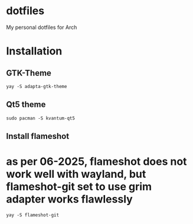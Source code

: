 # dotfiles
My personal dotfiles for Arch


# Installation
## GTK-Theme

```
yay -S adapta-gtk-theme
```

## Qt5 theme
```
sudo pacman -S kvantum-qt5
```

## Install flameshot
# as per 06-2025, flameshot does not work well with wayland, but flameshot-git set to use grim adapter works flawlessly
```
yay -S flameshot-git
```